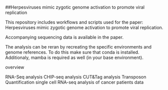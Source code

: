 ##Herpesviruses mimic zygotic genome activation to promote viral replication

This repository includes workflows and scripts used for the paper: Herpesviruses mimic zygotic genome activation to promote viral replication.

Accompanying sequencing data is available in the paper.

The analysis can be reran by recreating the specific environments and genome references. To do this make sure that conda is installed. Additionaly, mamba is required as well (in your base environment).

overview

 RNA-Seq analysis
 CHIP-seq analysis
 CUT&Tag analysis
 Transposon Quantification
 single cell RNA-seq analysis of cancer patients data




